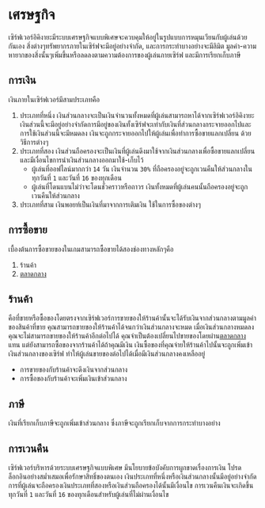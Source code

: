 # เศรษฐกิจ
เซิร์ฟเวอร์อิคิงายะมีระบบเศรษฐกิจแบบพิเศษจะควบคุมให้อยู่ในรูปแบบการหมุนเวียนกับผู้เล่นด้วยกันเอง สิ่งต่างๆทรัพยากรภายในเซิร์ฟจะมีอยู่อย่างจำกัด, และการกระทำบางอย่างจะมีลิมิต
มูลค่า-ความหายากของสิ่งนั้นๆเพิ่มขึ้นหรือลดลงตามความต้องการของผู้เล่นภายเซิร์ฟ และมีการเรียกเก็บภาษี

## การเงิน
เงินภายในเซิร์ฟเวอร์มีสามประเภทคือ
1. ประเภทที่หนึ่ง เงินส่วนกลางจะเป็นเงินจำนวนทั้งหมดที่ผู้เล่นสามารถหาได้จากเซิร์ฟเวอร์อิคิงายะ เงินส่วนนี้จะมีอยู่อย่างจำกัดการมีอยู่ของเงินทั้งเซิร์ฟจะเท่ากับเงินที่ส่วนกลางกระจายออกไปและการใช้เงินส่วนนี้จะมีหมดลง เงินจะถูกกระจายออกไปให้ผู้เล่นเพื่อทำการซื้อขายแลกเปลี่ยน ด้วยวิธีการต่างๆ
2. ประเภทที่สอง เงินส่วนถือครองจะเป็นเงินที่ผู้เล่นดึงมาใช้จากเงินส่วนกลางเพื่อซื้อขายแลกเปลี่ยน และมีเงื่อนไขการนำเงินส่วนกลางออกมาใช้-เก็บไว้
   - ผู้เล่นที่ออฟไลน์มากกว่า `14` วัน เงินจำนวน `30%` ที่ถือครองอยู่จะถูกเวนคืนให้ส่วนกลางในทุกวันที่ `1` และวันที่ `16` ของทุกเดือน
   - ผู้เล่นที่โดนแบนไม่ว่าจะโดนชั่วคราวหรือถาวร เงินทั้งหมดที่ผู้เล่นคนนั้นถือครองอยู่จะถูกเวนคืนให้ส่วนกลาง
3. ประเภทที่สาม เงินพอยท์เป็นเงินที่มาจากการเติมเงิน ใช้ในการซื้อของต่างๆ

## การซื้อขาย
เบื้องต้นการซื้อขายของในเกมสามารถซื้อขายได้สองช่องทางหลักๆคือ
1. ร้านค้า
2. [ตลาดกลาง](/wiki/auction-house)

## ร้านค้า 
คือที่ขายหรือซื้อของโดยตรงจากเซิร์ฟเวอร์การขายของให้ร้านค้านั้นจะได้รับเงินจากส่วนกลางตามมูลค่าของสินค้าที่ขาย คุณสามารถขายของให้ร้านค้าได้จนกว่าเงินส่วนกลางจะหมด เมื่อเงินส่วนกลางหมดลงคุณจะไม่สามารถขายของให้ร้านค้าอีกต่อไปได้ คุณจำเป็นต้องเปลี่ยนไปขายของโดยผ่าน[ตลาดกลาง](/wiki/auction-house)แทน แต่ยังสามารถซื้อของจากร้านค้าได้ถ้าคุณมีเงิน เงินซื้อของที่คุณจ่ายให้ร้านค้าไปนั้นจะถูกเพิ่มเข้าเงินส่วนกลางของเซิร์ฟ ทำให้ผู้เล่นขายของต่อไปได้เมื่อมีเงินส่วนกลางคงเหลืออยู่
- การขายของกับร้านค้าจะดึงเงินจากส่วนกลาง
- การซื้อของกับร้านค้าจะเพิ่มเงินเข้าส่วนกลาง

## ภาษี
เงินที่เรียกเก็บภาษีจะถูกเพิ่มเข้าส่วนกลาง ซึ่งภาษีจะถูกเรียกเก็บจากการกระทำบางอย่าง

## การเวนคืน
เซิร์ฟเวอร์บริหารด้วยระบบเศรษฐกิจแบบพิเศษ มีนโยบายข้อบังคับการผูกขาดเรื่องการเงิน โปรดล็อกอินอย่างสม่ำเสมอเพื่อรักษาสิทธิ์ของตนเอง
เงินประเภทที่หนึ่งหรือเงินส่วนกลางนั้นมีอยู่อย่างจำกัด การที่ผู้เล่นจะถือครองเงินประเภทที่สองหรือเงินส่วนถือครองได้นั้นมีเงื่อนไข
การเวนคืนเงินจะเกิดขึ้นทุกวันที่ `1` และวันที่ `16` ของทุกเดือนสำหรับผู้เล่นที่ไม่ผ่านเงื่อนไข
